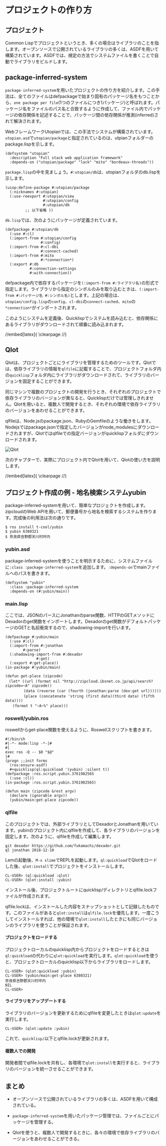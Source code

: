 # プロジェクトの作り方

## プロジェクト

Common Lispでプロジェクトというとき、多くの場合はライブラリのことを指します。オープンソースで公開されているライブラリの多くは、ASDFを用いて構築されています。ASDFでは、規定の方法でシステムファイルを書くことで自動でライブラリをビルドします。

## package-inferred-system

`package-inferred-system`を用いたプロジェクトの作り方を紹介します。この手法は、全てのファイルはdefpackageで始まり固有のパッケージ名をもつことから、`one package per file`(1つのファイルにつき1パッケージ)と呼ばれます。パッケージ名をファイルのパス名と合致するように作成して、ファイル内でパッケージの依存関係を記述することで、パッケージ間の依存関係が推測(inferred)されて解決されます。

WebフレームワークUtopianでは、この手法でシステムが構築されています。`utopian.asd`で`utopian/package`と指定されているのは、utpianフォルダーのpackage.lispを示します。

```
(defsystem "utopian"
  :description "Full stack web application framework"
  :depends-on ("utopian/package" "lack" "mito" "bordeaux-threads"))
```

`package.lisp`の中を見ましょう。`#:utopian/db`は、utopianフォルダのdb.lispを示します。

```
(uiop:define-package #:utopian/package
  (:nicknames #:utopian)
  (:use-reexport #:utopian/view
                 #:utopian/config
                 #:utopian/db
		 ;; 以下省略 ))
```

`db.lisp`では、次のようにパッケージが定義されています。

```
(defpackage #:utopian/db
  (:use #:cl)
  (:import-from #:utopian/config
                #:config)
  (:import-from #:cl-dbi
                #:connect-cached)
  (:import-from #:mito
                #:*connection*)
  (:export #:db
           #:connection-settings
           #:with-connection))
```

defpackage内で依存するパッケージを`(:import-from #:ライブラリ名)`の形式で指定します。ライブラリから指定のシンボルのみを取り込むときは、`(:import-from #:パッケージ名 #:シンボル名)`とします。上記の場合は、`utopian/config.lisp`の`config`、`cl-dbi`の`connect-cached`、`mito`の`*connection*`がインポートされます。

このようにシステムを定義後、Quicklispでシステムを読み込むと、依存関係にあるライブラリがダウンロードされて順番に読み込まれます。

//embed[latex]{
\clearpage
//}

## Qlot

Qlotは、プロジェクトごとにライブラリを管理するためのツールです。Qlotでは、依存ライブラリの情報を`qlfile`に記載することで、プロジェクトフォルダ内の`quicklisp`フォルダ内にライブラリがダウンロードされて、ライブラリのバージョンを固定することができます。

同じマシンで複数のプロジェクトの開発を行うとき、それぞれのプロジェクトで依存ライブラリのバージョンが異なると、Quicklispだけでは管理しきれません。Qlotを用いると、複数人で開発するとき、それぞれの環境で依存ライブラリのバージョンをあわせることができます。

qlfileは、Node.jsのpackage.json、RubyのGemfileのような働きをします。Nodejsではpackage.jsonで指定したバージョンがnode\_modulesにダウンロードされますが、Qlotではqlfileでの指定バージョンがquicklispフォルダにダウンロードされます。

![Qlot](https://github.com/clfreaks/techbookfest6/blob/master/images/04-qlot.png)

次のチャプターで、実際にプロジェクト内でQlotを用いて、Qlotの使い方を説明します。

//embed[latex]{
\clearpage
//}

## プロジェクト作成の例 - 地名検索システムyubin

package-inferred-systemを用いて、簡単なプロジェクトを作成します。zipcloudのWeb APIを用いて、郵便番号から地名を検索するシステムを作ります。完成後の利用法は次の通りです。

```
$ ros install t-cool/yubin
$ yubin 6380321
$ 奈良県吉野郡天川村坪内
```

### yubin.asd

package-inferred-systemを使うことを明示するために、システムファイルに`:class :package-inferred-system`を追加します。`:depends-on`でmainファイルへのパスを書きます。

```
(defsystem "yubin"
  :class :package-inferred-system
  :depends-on (#:yubin/main))  
```

### main.lisp

ここでは、JSONのパースにJonathanのparse関数、HTTPのGETメソッドにDexadorのget関数をインポートします。Dexadorのget関数がデフォルトパッケージのGETと名前衝突するので、shadowing-importを行います。

```
(defpackage #:yubin/main
  (:use #:cl)
  (:import-from #:jonathan
		#:parse)
  (:shadowing-import-from #:dexador
			  #:get)
  (:export #:get-place))
(in-package #:yubin/main)

(defun get-place (zipcode)      
　(let* ((url (format nil "http://zipcloud.ibsnet.co.jp/api/search?zipcode=~A" zipcode))
　　　　　(data (reverse (car (fourth (jonathan:parse (dex:get url))))))
　　　　　(place (concatenate 'string (first data)(third data) (fifth data))))
　　(format t "~A~%" place)))
```

### roswell/yubin.ros

roswellからget-place関数を使えるように、Roswellスクリプトを書きます。
 
```
#!/bin/sh
#|-*- mode:lisp -*-|#
#|
exec ros -Q -- $0 "$@"
|#
(progn ;;init forms
  (ros:ensure-asdf)
  #+quicklisp(ql:quickload '(yubin) :silent t))
(defpackage :ros.script.yubin.3761982565
  (:use :cl))
(in-package :ros.script.yubin.3761982565)

(defun main (zipcode &rest argv)
  (declare (ignorable argv))
  (yubin/main:get-place zipcode))
```
 
### qlfile

このプロジェクトでは、外部ライブラリとしてDexadorとJonathanを用いています。yubinのプロジェクト内にqlfileを作成して、各ライブラリのバージョンを固定します。次のように、qlfileを作成して編集します。

```
git dexador https://github.com/fukamachi/dexador.git
ql jonathan 2018-12-10
```

Lemの起動後、`M-x slime`でREPLを起動します。`ql:quickload`でQlotをロードした後、`qlot:install`でプロジェクトをインストールします。

```
CL-USER> (ql:quickload :qlot)
CL-USER> (qlot:install :yubin)
```

インストール後、プロジェクトルートにquicklisp/ディレクトリとqlfile.lockファイルが作成されます。

qlfile.lockは、インストールした内容をスナップショットとして記録したものです。このファイルがあると`qlot:install`は`qlfile.lock`を優先します。一度こうしてインストールすれば、他の環境で`qlot:install`したときにも同じバージョンのライブラリを使うことが保証されます。

#### プロジェクトをロードする

プロジェクトローカルのquicklisp内からプロジェクトをロードするときは`ql:quickload`の代わりに`qlot:quickload`を実行します。`qlot:quickload`を使うと、プロジェクトローカルのquicklisp以下からライブラリをロードします。

```
CL-USER> (qlot:quickload :yubin)
CL-USER> (yubin/main:get-place 6380321)
奈良県吉野郡天川村坪内
NIL
CL-USER> 
```

#### ライブラリをアップデートする

ライブラリのバージョンを更新するためにqlfileを変更したときは`qlot:update`を実行します。

```
CL-USER> (qlot:update :yubin)
```

これで、`quicklisp/`以下とqlfile.lockが更新されます。

#### 複数人での開発

開発者間でqlfile.lockを共有し、各環境で`qlot:install`を実行すると、ライブラリのバージョンを統一させることができます。

## まとめ

* オープンソースで公開されているライブラリの多くは、ASDFを用いて構成されている。

* `package-inferred-system`を用いたパッケージ管理では、ファイルごとにパッケージを管理する。

* Qlotを使うと、複数人で開発するときに、各々の環境で依存ライブラリのバージョンをあわせることができる。
